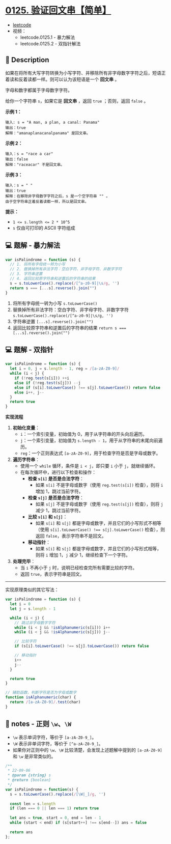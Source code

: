 # [0125. 验证回文串【简单】](https://github.com/Tdahuyou/leetcode/tree/main/0125.%20%E9%AA%8C%E8%AF%81%E5%9B%9E%E6%96%87%E4%B8%B2%E3%80%90%E7%AE%80%E5%8D%95%E3%80%91)

- [leetcode](https://leetcode.cn/problems/valid-palindrome)
- 视频：
  - leetcode.0125.1 - 暴力解法
  - leetcode.0125.2 - 双指针解法

## 📝 Description

如果在将所有大写字符转换为小写字符、并移除所有非字母数字字符之后，短语正着读和反着读都一样。则可以认为该短语是一个 **回文串** 。

字母和数字都属于字母数字字符。

给你一个字符串 `s`，如果它是 **回文串** ，返回 `true` ；否则，返回 `false` 。

**示例 1：**
```
输入: s = "A man, a plan, a canal: Panama"
输出：true
解释："amanaplanacanalpanama" 是回文串。
```

**示例 2：**
```
输入：s = "race a car"
输出：false
解释："raceacar" 不是回文串。
```

**示例 3：**
```
输入：s = " "
输出：true
解释：在移除非字母数字字符之后，s 是一个空字符串 "" 。
由于空字符串正着反着读都一样，所以是回文串。
```

**提示：**

- `1 <= s.length <= 2 * 10^5`
- `s` 仅由可打印的 ASCII 字符组成

## 💻 题解 - 暴力解法

```js
var isPalindrome = function (s) {
  // 1. 将所有字母统一转为小写
  // 2. 替换掉所有非法字符：空白字符、非字母字符、非数字字符
  // 3. 字符串逆置
  // 4. 返回比较原字符串和逆置后的字符串的结果
  s = s.toLowerCase().replace(/[^a-z0-9]|\s/g, '')
  return s === [...s].reverse().join("")
}
```

1. 将所有字母统一转为小写 `s.toLowerCase()`
2. 替换掉所有非法字符：空白字符、非字母字符、非数字字符 `s.toLowerCase().replace(/[^a-z0-9]|\s/g, '')`
3. 字符串逆置 `[...s].reverse().join("")`
4. 返回比较原字符串和逆置后的字符串的结果 `return s === [...s].reverse().join("")`

## 💻 题解 - 双指针

```js
var isPalindrome = function (s) {
  let i = 0, j = s.length - 1, reg = /[a-zA-Z0-9]/
  while (i < j) {
    if (!reg.test(s[i])) ++i
    else if (!reg.test(s[j])) --j
    else if (s[i].toLowerCase() !== s[j].toLowerCase()) return false
    else i++, j--
  }
  return true
}
```

**实现流程**

1. **初始化变量**：
   - `i`：一个索引变量，初始值为 0，用于从字符串的开头向后遍历。
   - `j`：一个索引变量，初始值为 `s.length - 1`，用于从字符串的末尾向前遍历。
   - `reg`：一个正则表达式 `[a-zA-Z0-9]`，用于检查字符是否是字母或数字。
2. **遍历字符串**：
   - 使用一个 `while` 循环，条件是 `i < j`，即只要 `i` 小于 `j`，就继续循环。
   - 在每次循环中，进行以下检查和操作：
     - **检查 `s[i]` 是否是合法字符**：
       - 如果 `s[i]` 不是字母或数字（使用 `reg.test(s[i])` 检查），则将 `i` 增加 1，跳过当前字符。
     - **检查 `s[j]` 是否是合法字符**：
       - 如果 `s[j]` 不是字母或数字（使用 `reg.test(s[j])` 检查），则将 `j` 减少 1，跳过当前字符。
     - **比较 `s[i]` 和 `s[j]`**：
       - 如果 `s[i]` 和 `s[j]` 都是字母或数字，并且它们的小写形式不相等（使用 `s[i].toLowerCase() !== s[j].toLowerCase()` 检查），则返回 `false`，表示字符串不是回文。
     - **移动指针**：
       - 如果 `s[i]` 和 `s[j]` 都是字母或数字，并且它们的小写形式相等，则将 `i` 增加 1，`j` 减少 1，继续检查下一个字符。
3. **处理完毕**：
   - 当 `i` 不再小于 `j` 时，说明已经检查完所有需要比较的字符。
   - 返回 `true`，表示字符串是回文。


---

实现原理类似的其它写法：

```js
var isPalindrome = function (s) {
  let i = 0
  let j = s.length - 1

  while (i < j) {
    // 跳过非字母数字字符
    while (i < j && !isAlphanumeric(s[i])) i++
    while (i < j && !isAlphanumeric(s[j])) j--

    // 比较字符
    if (s[i].toLowerCase() !== s[j].toLowerCase()) return false

    // 移动指针
    i++
    j--
  }

  return true
}

// 辅助函数，判断字符是否为字母或数字
function isAlphanumeric(char) {
  return /[a-zA-Z0-9]/.test(char)
}
```

## 📒 notes - 正则 `\w`、`\W`

- `\w` 表示单词字符，等价于 `[a-zA-Z0-9_]`。
- `\W` 表示非单词字符，等价于 `[^a-zA-Z0-9_]`。
- 如果你对正则中的 `\w`、`\W` 比较清楚，会发现上述题解中提到的 `[a-zA-Z0-9]` 和 `\w` 是非常类似的。

```js
/**
 * 22-09-06
 * @param {string} s
 * @return {boolean}
 */
var isPalindrome = function(s) {
  s = s.toLowerCase().replace(/[\W|_]/g, '')
  
  const len = s.length
  if (len === 0 || len === 1) return true
  
  let ans = true, start = 0, end = len - 1
  while (start < end) if (s[start++] !== s[end--]) ans = false
  
  return ans
};
```